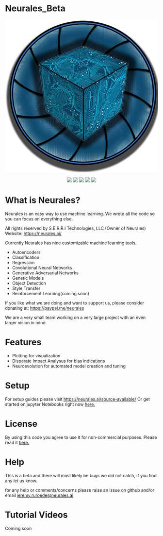 # Neurales_Beta
<div align="center">
    <img src="/.github/Neurales_logo.png" width="600">
</div>
     
</p>
<p align="center">
    <a href="https://github.com/badges/shields/graphs/contributors" alt="Contributors">
        <img src="https://img.shields.io/badge/Version-0.0.1-blue" /></a>
    <a href="https://github.com/badges/shields/graphs/contributors" alt="Contributors">
        <img src="https://img.shields.io/badge/Linux-Stable-green" /></a>
    <a href="https://github.com/badges/shields/graphs/contributors" alt="Contributors">
        <img src="https://img.shields.io/badge/MacOS-Stable-green" /></a>
    <a href="https://github.com/badges/shields/graphs/contributors" alt="Contributors">
        <img src="https://img.shields.io/badge/Windows-Stable-green" /></a>
    <a href="https://github.com/badges/shields/graphs/contributors" alt="Contributors">
        <img src="https://img.shields.io/badge/Nvidia Jetson-Stable-green" /></a>
</p>

# What is Neurales?

Neurales is an easy way to use machine learning. We wrote all the code so you can focus on everything else.

All rights reserved by S.E.R.R.I Technologies, LLC (Owner of Neurales)
	Website: https://neurales.ai/
	

Currently Neurales has nine customizable machine learning tools.

* Autoencoders
* Classification 
* Regression 
* Covolutional Neural Networks
* Generative Adversarial Networks 
* Genetic Models 
* Object Detection
* Style Transfer
* Reinforcement Learning(coming soon)

If you like what we are doing and want to support us, please consider donating at: https://paypal.me/neurales

We are a very small team working on a very large project with an even larger vision in mind.
	
# Features
* Plotting for visualization
* Disparate Impact Analysus for bias indications
* Neuroevolution for automated model creation and tuning
	
# Setup
  
  For setup guides please visit https://neurales.ai/source-available/
  Or get started on jupyter Notebooks right now [here.](https://github.com/Neurales/Neurales_Beta/blob/main/neurales_main/Neurales_beta_guide.ipynb)
 
# License

By using this code you agree to use it for non-commercial purposes.
Please read it [here.](https://github.com/Neurales/Neurales_Beta/blob/main/LICENSE)
  
# Help

This is a beta and there will most likely be bugs we did not catch, if you find any let us know.

for any help or comments/concerns please raise an issue on github and/or email jeremy.ruroede@neurales.ai

# Tutorial Videos

Coming soon
